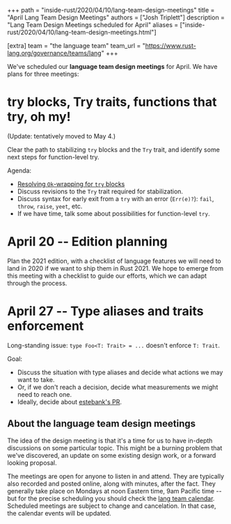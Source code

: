 +++
path = "inside-rust/2020/04/10/lang-team-design-meetings"
title = "April Lang Team Design Meetings"
authors = ["Josh Triplett"]
description = "Lang Team Design Meetings scheduled for April"
aliases = ["inside-rust/2020/04/10/lang-team-design-meetings.html"]

[extra]
team = "the language team"
team_url = "https://www.rust-lang.org/governance/teams/lang"
+++

We've scheduled our **language team design meetings** for April. We have plans
for three meetings:

# try blocks, Try traits, functions that try, oh my!

(Update: tentatively moved to May 4.)

Clear the path to stabilizing `try` blocks and the `Try` trait, and identify
some next steps for function-level try.

Agenda:

* [Resolving `Ok`-wrapping for `try`
  blocks](https://github.com/rust-lang/rust/issues/70941)
* Discuss revisions to the `Try` trait required for stabilization.
* Discuss syntax for early exit from a `try` with an error (`Err(e)?`): `fail`,
  `throw`, `raise`, `yeet`, etc.
* If we have time, talk some about possibilities for function-level `try`.

# April 20 -- Edition planning

Plan the 2021 edition, with a checklist of language features we will need to
land in 2020 if we want to ship them in Rust 2021. We hope to emerge from this
meeting with a checklist to guide our efforts, which we can adapt through the
process.

# April 27 -- Type aliases and traits enforcement

Long-standing issue: `type Foo<T: Trait> = ...` doesn't enforce `T: Trait`.

Goal:

* Discuss the situation with type aliases and decide what actions we may want
  to take.
* Or, if we don't reach a decision, decide what measurements we might need to
  reach one.
* Ideally, decide about [estebank's
  PR](https://github.com/rust-lang/rust/pull/69741).

## About the language team design meetings

The idea of the design meeting is that it's a time for us to have in-depth
discussions on some particular topic. This might be a burning problem that
we've discovered, an update on some existing design work, or a forward looking
proposal.

The meetings are open for anyone to listen in and attend. They are typically
also recorded and posted online, along with minutes, after the fact. They
generally take place on Mondays at noon Eastern time, 9am Pacific time -- but
for the precise scheduling you should check the [lang team calendar]. Scheduled
meetings are subject to change and cancelation. In that case, the calendar
events will be updated.

[lang team calendar]: https://github.com/rust-lang/lang-team/#meeting-calendar
